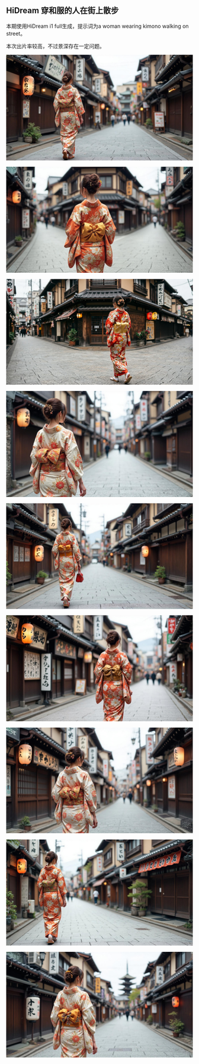 ## HiDream 穿和服的人在街上散步

本期使用HiDream i1 full生成，提示词为a woman wearing kimono walking on street。

本次出片率较高，不过景深存在一定问题。

![ComfyUI_00031_.jpg](https://github.com/Willian7004/media-blog/blob/main/files/202505/2025051005/ComfyUI_00031_.jpg?raw=true)

![ComfyUI_00032_.jpg](https://github.com/Willian7004/media-blog/blob/main/files/202505/2025051005/ComfyUI_00032_.jpg?raw=true)

![ComfyUI_00034_.jpg](https://github.com/Willian7004/media-blog/blob/main/files/202505/2025051005/ComfyUI_00034_.jpg?raw=true)

![ComfyUI_00035_.jpg](https://github.com/Willian7004/media-blog/blob/main/files/202505/2025051005/ComfyUI_00035_.jpg?raw=true)

![ComfyUI_00036_.jpg](https://github.com/Willian7004/media-blog/blob/main/files/202505/2025051005/ComfyUI_00036_.jpg?raw=true)

![ComfyUI_00037_.jpg](https://github.com/Willian7004/media-blog/blob/main/files/202505/2025051005/ComfyUI_00037_.jpg?raw=true)

![ComfyUI_00038_.jpg](https://github.com/Willian7004/media-blog/blob/main/files/202505/2025051005/ComfyUI_00038_.jpg?raw=true)

![ComfyUI_00039_.jpg](https://github.com/Willian7004/media-blog/blob/main/files/202505/2025051005/ComfyUI_00039_.jpg?raw=true)

![ComfyUI_00040_.jpg](https://github.com/Willian7004/media-blog/blob/main/files/202505/2025051005/ComfyUI_00040_.jpg?raw=true)
